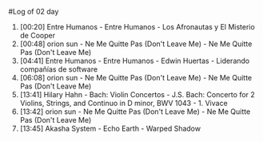 #Log of 02 day

1. [00:20] Entre Humanos - Entre Humanos - Los Afronautas y El Misterio de Cooper
1. [00:48] orion sun - Ne Me Quitte Pas (Don't Leave Me) - Ne Me Quitte Pas (Don't Leave Me)
1. [04:41] Entre Humanos - Entre Humanos - Edwin Huertas - Liderando compañías de software
1. [06:08] orion sun - Ne Me Quitte Pas (Don't Leave Me) - Ne Me Quitte Pas (Don't Leave Me)
1. [13:41] Hilary Hahn - Bach: Violin Concertos - J.S. Bach: Concerto for 2 Violins, Strings, and Continuo in D minor, BWV 1043 - 1. Vivace
1. [13:42] orion sun - Ne Me Quitte Pas (Don't Leave Me) - Ne Me Quitte Pas (Don't Leave Me)
1. [13:45] Akasha System - Echo Earth - Warped Shadow
